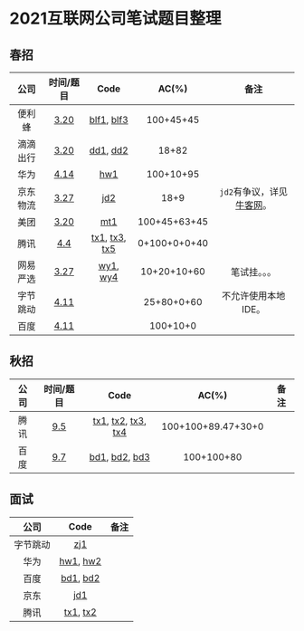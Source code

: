 # 2021互联网公司笔试题目整理

## 春招

| 公司 | 时间/题目 | Code | AC(%) | 备注 |
| :-: | :-: | :-: | :-: | :-: |
| 便利蜂 | [3.20](https://www.nowcoder.com/discuss/619181?type=post&order=create&pos=&page=1&channel=-1&source_id=search_post_nctrack) | [blf1](春招/blf1.cpp), [blf3](春招/blf3.cpp) | 100+45+45 | |
| 滴滴出行 | [3.20](https://www.nowcoder.com/discuss/619368?type=post&order=create&pos=&page=2&channel=-1&source_id=search_post_nctrack) | [dd1](春招/dd1.cpp), [dd2](春招/dd2.cpp) | 18+82 | |
| 华为 | [4.14](https://www.nowcoder.com/discuss/640560?type=post&order=create&pos=&page=1&channel=-1&source_id=search_post_nctrack) | [hw1](春招/hw1.cpp) | 100+10+95 | |
| 京东物流 | [3.27](https://www.nowcoder.com/discuss/625890?type=post&order=create&pos=&page=1&channel=-1&source_id=search_post_nctrack) | [jd2](春招/jd2.cpp) | 18+9 | `jd2`有争议，详见[牛客网](https://www.nowcoder.com/discuss/625890?type=post&order=create&pos=&page=1&channel=-1&source_id=search_post_nctrack)。 |
| 美团 | [3.20](https://www.nowcoder.com/discuss/619325?type=post&order=create&pos=&page=1&channel=-1&source_id=search_post_nctrack) | [mt1](春招/mt1.cpp) | 100+45+63+45 | |
| 腾讯 | [4.4](https://www.nowcoder.com/discuss/632175?type=post&order=create&pos=&page=2&channel=-1&source_id=search_post_nctrack) | [tx1](春招/tx1.cpp), [tx3](春招/tx3.cpp), [tx5](春招/tx5.cpp) | 0+100+0+0+40 | |
| 网易严选 | [3.27](https://www.nowcoder.com/discuss/625530?type=post&order=time&pos=&page=1&channel=-1&source_id=search_post_nctrack) | [wy1](春招/wy1.cpp), [wy4](春招/wy4.cpp) | 10+20+10+60 | 笔试挂。。。 |
| 字节跳动 | [4.11](https://www.nowcoder.com/discuss/637639?type=post&order=create&pos=&page=1&channel=-1&source_id=search_post_nctrack) | | 25+80+0+60 | 不允许使用本地IDE。|
| 百度 | [4.11](https://www.nowcoder.com/discuss/637603?type=post&order=create&pos=&page=1&channel=-1&source_id=search_post_nctrack) | | 100+10+0 | |

## 秋招

| 公司 | 时间/题目 | Code | AC(%) | 备注 |
| :-: | :-: | :-: | :-: | :-: |
| 腾讯 | [9.5](https://www.nowcoder.com/discuss/732352?type=post&order=time&pos=&page=1&ncTraceId=&channel=-1&source_id=search_post_nctrack) | [tx1](秋招/tx1.cpp), [tx2](秋招/tx2.cpp), [tx3](秋招/tx3.cpp), [tx4](秋招/tx4.cpp) | 100+100+89.47+30+0 | |
| 百度 | [9.7](https://www.nowcoder.com/discuss/735372?type=post&order=time&pos=&page=0&ncTraceId=&channel=-1&source_id=search_post_nctrack) | [bd1](秋招/bd1.cpp), [bd2](秋招/bd2.cpp), [bd3](秋招/bd3.cpp) | 100+100+80 | |


## 面试
| 公司 | Code | 备注 |
| :-: | :-: | :-: |
| 字节跳动 | [zj1](面试/zj1.cpp) | |
| 华为 | [hw1](面试/hw1.cpp), [hw2](面试/hw2.cpp) | |
| 百度 | [bd1](面试/bd1.cpp), [bd2](面试/bd2.cpp) | |
| 京东 | [jd1](面试/jd1.cpp) | |
| 腾讯 | [tx1](面试/tx1.cpp), [tx2](面试/tx2.cpp) | |